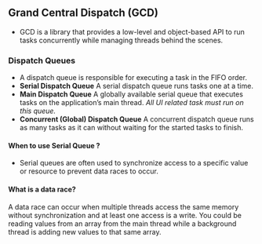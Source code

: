 ## Grand Central Dispatch (GCD)
- GCD is a library that provides a low-level and object-based API to run tasks concurrently while managing threads behind the scenes. 

### Dispatch Queues
- A dispatch queue is responsible for executing a task in the FIFO order.
- **Serial Dispatch Queue** A serial dispatch queue runs tasks one at a time.
- **Main Dispatch Queue** A globally available serial queue that executes tasks on the application’s main thread. *All UI related task must run on this queue.*
- **Concurrent (Global) Dispatch Queue** A concurrent dispatch queue runs as many tasks as it can without waiting for the started tasks to finish.

#### When to use Serial Queue ?
- Serial queues are often used to synchronize access to a specific value or resource to prevent data races to occur.

#### What is a data race?
A data race can occur when multiple threads access the same memory without synchronization and at least one access is a write. You could be reading values from an array from the main thread while a background thread is adding new values to that same array.

